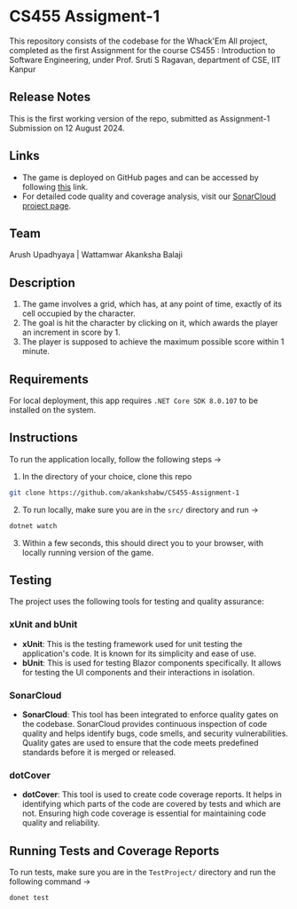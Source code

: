 # CS455 Assigment-1 
This repository consists of the codebase for the Whack'Em All project, completed as the first Assignment for the course CS455 : Introduction to Software Engineering, under Prof. Sruti S Ragavan, department of CSE, IIT Kanpur

## Release Notes
This is the first working version of the repo, submitted as Assignment-1 Submission on 12 August 2024.

## Links

- The game is deployed on GitHub pages and can be accessed by following [this](https://cs455-project.github.io/CS455-Assignment-1/) link.
- For detailed code quality and coverage analysis, visit our [SonarCloud project page](https://sonarcloud.io/project/overview?id=CS455-Project_CS455-Assignment-1).

## Team 
Arush Upadhyaya | Wattamwar Akanksha Balaji

## Description 
1. The game involves a grid, which has, at any point of time, exactly of its cell occupied by the character. 
2. The goal is hit the character by clicking on it, which awards the player an increment in score by 1.
3. The player is supposed to achieve the maximum possible score within 1 minute.

## Requirements 
For local deployment, this app requires `.NET Core SDK 8.0.107` to be installed on the system.

## Instructions 
To run the application locally, follow the following steps &rarr;
1. In the directory of your choice, clone this repo 
```bash
git clone https://github.com/akankshabw/CS455-Assignment-1
```
2. To run locally, make sure you are in the `src/` directory and run &rarr;
```bash
dotnet watch
```
3. Within a few seconds, this should direct you to your browser, with locally running version of the game.
## Testing
The project uses the following tools for testing and quality assurance:

### xUnit and bUnit
- **xUnit**: This is the testing framework used for unit testing the application's code. It is known for its simplicity and ease of use.
- **bUnit**: This is used for testing Blazor components specifically. It allows for testing the UI components and their interactions in isolation.

### SonarCloud
- **SonarCloud**: This tool has been integrated to enforce quality gates on the codebase. SonarCloud provides continuous inspection of code quality and helps identify bugs, code smells, and security vulnerabilities. Quality gates are used to ensure that the code meets predefined standards before it is merged or released.

### dotCover
- **dotCover**: This tool is used to create code coverage reports. It helps in identifying which parts of the code are covered by tests and which are not. Ensuring high code coverage is essential for maintaining code quality and reliability.

## Running Tests and Coverage Reports
To run tests, make sure you are in the `TestProject/` directory and run the following command &rarr;
```bash
donet test
```
